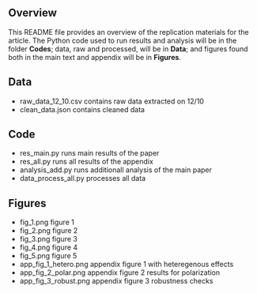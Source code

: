 ## Overview
This README file provides an overview of the replication materials for the article. The Python code used to run results and analysis will be in the folder **Codes**; data, raw and processed, will be in **Data**; and figures found both in the main text and appendix will be in **Figures**.  

## Data 
- raw_data_12_10.csv contains raw data extracted on 12/10
- clean_data.json contains cleaned data

## Code
- res_main.py runs main results of the paper
- res_all.py runs all results of the appendix
- analysis_add.py runs additionall analysis of the main paper
- data_process_all.py processes all data

## Figures
- fig_1.png figure 1
- fig_2.png figure 2
- fig_3.png figure 3
- fig_4.png figure 4
- fig_5.png figure 5
- app_fig_1_hetero.png appendix figure 1 with heteregenous effects
- app_fig_2_polar.png appendix figure 2 results for polarization
- app_fig_3_robust.png appendix figure 3 robustness checks
